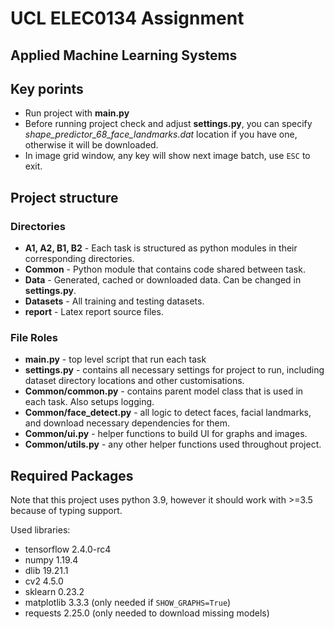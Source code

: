 # UCL ELEC0134 Assignment 
## Applied Machine Learning Systems

## Key porints

* Run project with **main.py**
* Before running project check and adjust **settings.py**, you can specify _shape_predictor_68_face_landmarks.dat_ location if you have one, otherwise it will be downloaded. 
* In image grid window, any key will show next image batch, use `ESC` to exit.
## Project structure

### Directories
 * **A1, A2, B1, B2** - Each task is structured as python modules in their corresponding directories.
 * **Common** - Python module that contains code shared between task.
 * **Data** - Generated, cached or downloaded data. Can be changed in **settings.py**.
 * **Datasets** - All training and testing datasets.
 * **report** - Latex report source files.

### File Roles
 * **main.py** - top level script that run each task
 * **settings.py** - contains all necessary settings for project to run, including dataset directory locations and other customisations.
 * **Common/common.py** - contains parent model class that is used in each task. Also setups logging.
 * **Common/face_detect.py** - all logic to detect faces, facial landmarks, and download necessary dependencies for them.
 * **Common/ui.py** - helper functions to build UI for graphs and images.
 * **Common/utils.py** - any other helper functions used throughout project.
 
## Required Packages

Note that this project uses python 3.9, however it should work with >=3.5 because of typing support.

Used libraries:

* tensorflow 2.4.0-rc4
* numpy 1.19.4
* dlib 19.21.1
* cv2 4.5.0
* sklearn 0.23.2
* matplotlib 3.3.3 (only needed if `SHOW_GRAPHS=True`)
* requests 2.25.0 (only needed to download missing models)